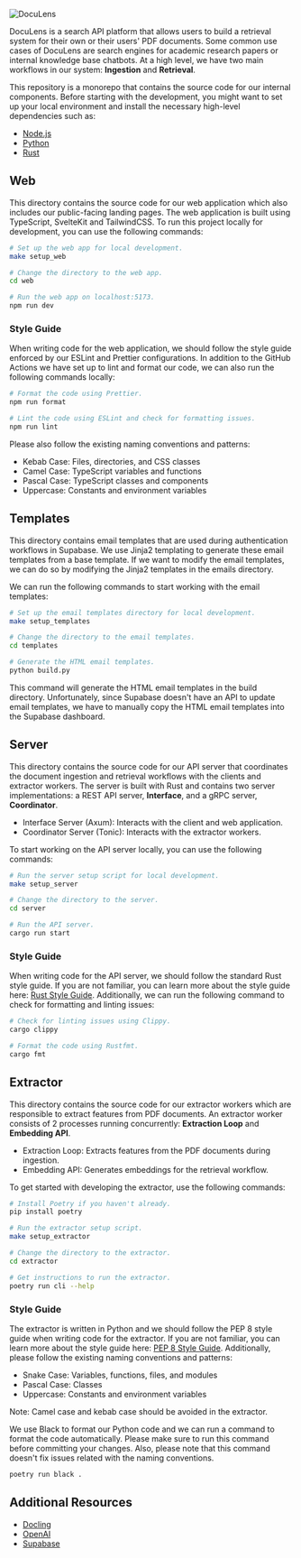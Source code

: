 ![DocuLens](https://doculens-assets.s3.amazonaws.com/banners/logo.png)

DocuLens is a search API platform that allows users to build a retrieval system
for their own or their users' PDF documents. Some common use cases of DocuLens
are search engines for academic research papers or internal knowledge base
chatbots. At a high level, we have two main workflows in our system:
**Ingestion** and **Retrieval**.

This repository is a monorepo that contains the source code for our internal
components. Before starting with the development, you might want to set up your
local environment and install the necessary high-level dependencies such as:

- [Node.js](https://nodejs.org/en/download/package-manager)
- [Python](https://python.org/downloads)
- [Rust](https://rust-lang.org/tools/install)

<!-- Add project components and their documentations below -->

## Web

This directory contains the source code for our web application which also
includes our public-facing landing pages. The web application is built using
TypeScript, SvelteKit and TailwindCSS. To run this project locally for
development, you can use the following commands:

```bash
# Set up the web app for local development.
make setup_web

# Change the directory to the web app.
cd web

# Run the web app on localhost:5173.
npm run dev
```

### Style Guide

When writing code for the web application, we should follow the style guide
enforced by our ESLint and Prettier configurations. In addition to the GitHub
Actions we have set up to lint and format our code, we can also run the
following commands locally:

```bash
# Format the code using Prettier.
npm run format

# Lint the code using ESLint and check for formatting issues.
npm run lint
```

Please also follow the existing naming conventions and patterns:

- Kebab Case: Files, directories, and CSS classes
- Camel Case: TypeScript variables and functions
- Pascal Case: TypeScript classes and components
- Uppercase: Constants and environment variables

## Templates

This directory contains email templates that are used during authentication
workflows in Supabase. We use Jinja2 templating to generate these email
templates from a base template. If we want to modify the email templates, we can
do so by modifying the Jinja2 templates in the emails directory.

We can run the following commands to start working with the email templates:

```bash
# Set up the email templates directory for local development.
make setup_templates

# Change the directory to the email templates.
cd templates

# Generate the HTML email templates.
python build.py
```

This command will generate the HTML email templates in the build directory.
Unfortunately, since Supabase doesn't have an API to update email templates, we
have to manually copy the HTML email templates into the Supabase dashboard.

## Server

This directory contains the source code for our API server that coordinates the
document ingestion and retrieval workflows with the clients and extractor
workers. The server is built with Rust and contains two server implementations:
a REST API server, **Interface**, and a gRPC server, **Coordinator**.

- Interface Server (Axum): Interacts with the client and web application.
- Coordinator Server (Tonic): Interacts with the extractor workers.

To start working on the API server locally, you can use the following commands:

```bash
# Run the server setup script for local development.
make setup_server

# Change the directory to the server.
cd server

# Run the API server.
cargo run start
```

### Style Guide

When writing code for the API server, we should follow the standard Rust style
guide. If you are not familiar, you can learn more about the style guide here:
[Rust Style Guide](https://doc.rust-lang.org/style-guide). Additionally, we can
run the following command to check for formatting and linting issues:

```bash
# Check for linting issues using Clippy.
cargo clippy

# Format the code using Rustfmt.
cargo fmt
```

## Extractor

This directory contains the source code for our extractor workers which are
responsible to extract features from PDF documents. An extractor worker consists
of 2 processes running concurrently: **Extraction Loop** and **Embedding API**.

- Extraction Loop: Extracts features from the PDF documents during ingestion.
- Embedding API: Generates embeddings for the retrieval workflow.

To get started with developing the extractor, use the following commands:

```bash
# Install Poetry if you haven't already.
pip install poetry

# Run the extractor setup script.
make setup_extractor

# Change the directory to the extractor.
cd extractor

# Get instructions to run the extractor.
poetry run cli --help
```

### Style Guide

The extractor is written in Python and we should follow the PEP 8 style guide
when writing code for the extractor. If you are not familiar, you can learn more
about the style guide here: [PEP 8 Style Guide](https://pep8.org). Additionally,
please follow the existing naming conventions and patterns:

- Snake Case: Variables, functions, files, and modules
- Pascal Case: Classes
- Uppercase: Constants and environment variables

Note: Camel case and kebab case should be avoided in the extractor.

We use Black to format our Python code and we can run a command to format the
code automatically. Please make sure to run this command before committing your
changes. Also, please note that this command doesn't fix issues related with the
naming conventions.

```bash
poetry run black .
```

## Additional Resources

- [Docling](https://ds4sd.github.io/docling)
- [OpenAI](https://platform.openai.com/docs)
- [Supabase](https://supabase.com/docs)
